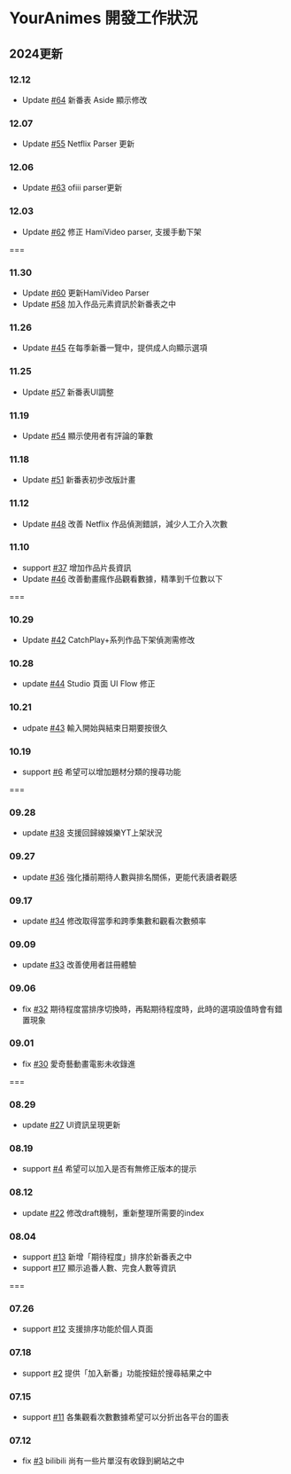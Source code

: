 # YourAnimes 開發工作狀況

## 2024更新
### 12.12
* Update [#64](/../../issues/64) 新番表 Aside 顯示修改


### 12.07
* Update [#55](/../../issues/55) Netflix Parser 更新

### 12.06
* Update [#63](/../../issues/63) ofiii parser更新

### 12.03
* Update [#62](/../../issues/62) 修正 HamiVideo parser, 支援手動下架


===
### 11.30
* Update [#60](/../../issues/60) 更新HamiVideo Parser
* Update [#58](/../../issues/58) 加入作品元素資訊於新番表之中

### 11.26
* Update [#45](/../../issues/45) 在每季新番一覽中，提供成人向顯示選項

### 11.25
* Update [#57](/../../issues/57) 新番表UI調整

### 11.19
* Update [#54](/../../issues/54) 顯示使用者有評論的筆數

### 11.18
* Update [#51](/../../issues/51) 新番表初步改版計畫

### 11.12
* Update [#48](/../../issues/48) 改善 Netflix 作品偵測錯誤，減少人工介入次數

### 11.10
* support [#37](/../../issues/37) 增加作品片長資訊
* Update [#46](/../../issues/46) 改善動畫瘋作品觀看數據，精準到千位數以下


===
### 10.29
* Update [#42](/../../issues/42) CatchPlay+系列作品下架偵測需修改

### 10.28
* update [#44](/../../issues/44) Studio 頁面 UI Flow 修正

### 10.21
* udpate [#43](/../../issues/43) 輸入開始與結束日期要按很久

### 10.19
* support [#6](/../../issues/6) 希望可以增加題材分類的搜尋功能


===
### 09.28
* update [#38](/../../issues/38) 支援回歸線娛樂YT上架狀況

### 09.27
* update [#36](/../../issues/36) 強化播前期待人數與排名關係，更能代表讀者觀感

### 09.17
* update [#34](/../../issues/34) 修改取得當季和跨季集數和觀看次數頻率

### 09.09
* update [#33](/../../issues/33) 改善使用者註冊體驗

### 09.06
* fix [#32](/../../issues/32) 期待程度當排序切換時，再點期待程度時，此時的選項設值時會有錯置現象

### 09.01
* fix [#30](/../../issues/30) 愛奇藝動畫電影未收錄進


===
### 08.29
* update [#27](/../../issues/27) UI資訊呈現更新

### 08.19
* support [#4](/../../issues/4) 希望可以加入是否有無修正版本的提示

### 08.12
* update [#22](/../../issues/22) 修改draft機制，重新整理所需要的index

### 08.04
* support [#13](/../../issues/13) 新增「期待程度」排序於新番表之中
* support [#17](/../../issues/17) 顯示追番人數、完食人數等資訊 


===
### 07.26
* support [#12](/../../issues/12) 支援排序功能於個人頁面

### 07.18
* support [#2](/../../issues/2) 提供「加入新番」功能按鈕於搜尋結果之中

### 07.15
* support [#11](/../../issues/11) 各集觀看次數數據希望可以分折出各平台的圖表

### 07.12
* fix [#3](/../../issues/3) bilibili 尚有一些片單沒有收錄到網站之中
